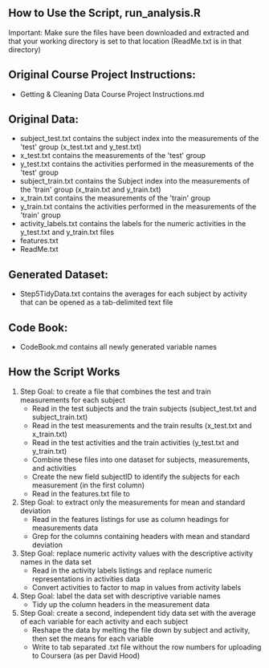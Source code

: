 ## How to Use the Script, run_analysis.R

Important: Make sure the files have been downloaded and extracted and that your working directory is set to that location (ReadMe.txt is in that directory)

## Original Course Project Instructions:
* Getting & Cleaning Data Course Project Instructions.md

## Original Data:
* subject_test.txt		contains the subject index into the measurements of the 'test' group (x_test.txt and y_test.txt)
* x_test.txt 			contains the measurements of the 'test' group
* y_test.txt			contains the activities performed in the measurements of the 'test' group 
* subject_train.txt		contains the Subject index into the measurements of the 'train' group (x_train.txt and y_train.txt)
* x_train.txt 			contains the measurements of the 'train' group
* y_train.txt			contains the activities performed in the measurements of the 'train' group 
* activity_labels.txt	contains the labels for the numeric activities in the y_test.txt and y_train.txt files
* features.txt			
* ReadMe.txt

## Generated Dataset:
* Step5TidyData.txt		contains the averages for each subject by activity that can be opened as a tab-delimited text file

## Code Book:
* CodeBook.md			contains all newly generated variable names

## How the Script Works

1. Step Goal: to create a file that combines the test and train measurements for each subject 
	* Read in the test subjects and the train subjects (subject_test.txt and subject_train.txt)
	* Read in the test measurements and the train results  (x_test.txt and x_train.txt)
	* Read in the test activities and the train activities  (y_test.txt and y_train.txt)
	* Combine these files into one dataset for subjects, measurements, and activities
	* Create the new field subjectID to identify the subjects for each measurement (in the first column)
	* Read in the features.txt file to 
1. Step Goal: to extract only the measurements for mean and standard deviation
	* Read in the features listings for use as column headings for measurements data
	* Grep for the columns containing headers with mean and standard deviation
1. Step Goal: replace numeric activity values with the descriptive activity names in the data set
	* Read in the activity labels listings and replace numeric representations in activities data
	* Convert activities to factor to map in values from activity labels
1. Step Goal: label the data set with descriptive variable names 
	* Tidy up the column headers in the measurement data
1. Step Goal: create a second, independent tidy data set with the average of each variable for each activity and each subject
	* Reshape the data by melting the file down by subject and activity, then set the means for each variable
	* Write to tab separated .txt file without the row numbers for uploading to Coursera (as per David Hood)